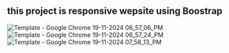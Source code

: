 ## this project is responsive wepsite using Boostrap
![Template - Google Chrome 19-11-2024 06_57_06_PM](https://github.com/user-attachments/assets/e60c86ad-079c-46bc-b260-b3b8b133709d)
![Template - Google Chrome 19-11-2024 06_57_24_PM](https://github.com/user-attachments/assets/f299f483-7724-413f-a7ec-91e7a9fb4b71)
![Template - Google Chrome 19-11-2024 07_58_13_PM](https://github.com/user-attachments/assets/21c22f6c-b0b6-44bd-881e-a696d0ac3e7f)


